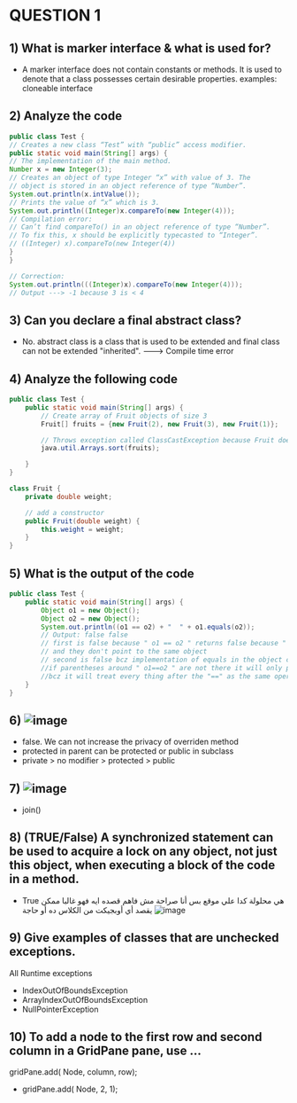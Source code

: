 # QUESTION 1
## 1) What is marker interface & what is used for?
- A marker interface does not contain constants or methods.
It is used to denote that a class possesses certain desirable
properties. examples: cloneable interface

## 2) Analyze the code
``` java
public class Test {
// Creates a new class “Test” with “public” access modifier.
public static void main(String[] args) {
// The implementation of the main method.
Number x = new Integer(3);
// Creates an object of type Integer “x” with value of 3. The
// object is stored in an object reference of type “Number”.
System.out.println(x.intValue());
// Prints the value of “x” which is 3.
System.out.println((Integer)x.compareTo(new Integer(4)));
// Compilation error:
// Can’t find compareTo() in an object reference of type “Number”.
// To fix this, x should be explicitly typecasted to “Integer”.
// ((Integer) x).compareTo(new Integer(4))
}
}

// Correction: 
System.out.println(((Integer)x).compareTo(new Integer(4)));
// Output ---> -1 because 3 is < 4
```

## 3) Can you declare a final abstract class?
- No. abstract class is a class that is used to be extended and final class can not be extended "inherited". ---> Compile time error

## 4) Analyze the following code
``` java
public class Test {
    public static void main(String[] args) {
        // Create array of Fruit objects of size 3
        Fruit[] fruits = {new Fruit(2), new Fruit(3), new Fruit(1)};

        // Throws exception called ClassCastException because Fruit doesn't implement Comparable interface
        java.util.Arrays.sort(fruits);

    }
}

class Fruit {
    private double weight;

    // add a constructor
    public Fruit(double weight) {
        this.weight = weight;
    }
}
```

## 5) What is the output of the code
``` java
public class Test {
    public static void main(String[] args) {
        Object o1 = new Object();
        Object o2 = new Object();
        System.out.println((o1 == o2) + "  " + o1.equals(o2));
        // Output: false false
        // first is false because " o1 == o2 " returns false because " o1 == o2 " compares between two references
        // and they don't point to the same object 
        // second is false bcz implementation of equals in the object class also compares the references
        //if parentheses around " o1==o2 " are not there it will only print false
        //bcz it will treat every thing after the "==" as the same operand
    }
}


```

## 6) ![image](https://github.com/AhmedBakrXI/-java-exams/assets/114930002/76788c46-769d-4521-88ba-cb47edd6e905)
- false. We can not increase the privacy of overriden method
- protected in parent can be protected or public in subclass
- private > no modifier > protected > public

## 7) ![image](https://github.com/AhmedBakrXI/-java-exams/assets/114930002/cb0d8d34-08fe-4064-a8af-afaf455731dc)
- join()

## 8) (TRUE/False) A synchronized statement can be used to acquire a lock on any object, not just this object, when executing a block of the code in a method. 
- True
هي محلولة كدا علي موقع بس أنا صراحة مش فاهم قصده ايه فهو غالبا ممكن يقصد أي أوبجيكت من الكلاس ده أو حاجة
![image](https://github.com/AhmedBakrXI/-java-exams/assets/114930002/4f6cc469-df45-4951-9f61-298072ac3921)


## 9) Give examples of classes that are unchecked exceptions. 
All Runtime exceptions
- IndexOutOfBoundsException
- ArrayIndexOutOfBoundsException
- NullPointerException

## 10) To add a node to the first row and second column in a GridPane pane, use ...
gridPane.add( Node, column, row);
- gridPane.add( Node, 2, 1);
